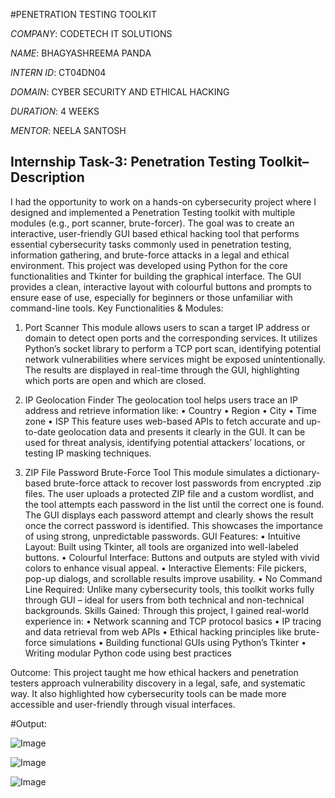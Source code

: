 #PENETRATION TESTING TOOLKIT

*COMPANY*: CODETECH IT SOLUTIONS

*NAME*: BHAGYASHREEMA PANDA

*INTERN ID*: CT04DN04

*DOMAIN*: CYBER SECURITY AND ETHICAL HACKING

*DURATION*: 4 WEEKS

*MENTOR*: NEELA SANTOSH

## Internship Task-3: Penetration Testing Toolkit– Description
I had the opportunity to work on a hands-on cybersecurity project where I designed and implemented a Penetration Testing toolkit with multiple modules (e.g., port scanner, brute-forcer). The goal was to create an interactive, user-friendly GUI based ethical hacking tool that performs essential cybersecurity tasks commonly used in penetration testing, information gathering, and brute-force attacks in a legal and ethical environment.
This project was developed using Python for the core functionalities and Tkinter for building the graphical interface. The GUI provides a clean, interactive layout with colourful buttons and prompts to ensure ease of use, especially for beginners or those unfamiliar with command-line tools.
Key Functionalities & Modules:
1. Port Scanner
This module allows users to scan a target IP address or domain to detect open ports and the corresponding services. It utilizes Python’s socket library to perform a TCP port scan, identifying potential network vulnerabilities where services might be exposed unintentionally. The results are displayed in real-time through the GUI, highlighting which ports are open and which are closed.

2. IP Geolocation Finder
The geolocation tool helps users trace an IP address and retrieve information like:
•	Country
•	Region
•	City
•	Time zone
•	ISP
This feature uses web-based APIs to fetch accurate and up-to-date geolocation data and presents it clearly in the GUI. It can be used for threat analysis, identifying potential attackers’ locations, or testing IP masking techniques.

3. ZIP File Password Brute-Force Tool
This module simulates a dictionary-based brute-force attack to recover lost passwords from encrypted .zip files. The user uploads a protected ZIP file and a custom wordlist, and the tool attempts each password in the list until the correct one is found. The GUI displays each password attempt and clearly shows the result once the correct password is identified. This showcases the importance of using strong, unpredictable passwords.
GUI Features:
•	Intuitive Layout: Built using Tkinter, all tools are organized into well-labeled buttons.
•	Colourful Interface: Buttons and outputs are styled with vivid colors to enhance visual appeal.
•	Interactive Elements: File pickers, pop-up dialogs, and scrollable results improve usability.
•	No Command Line Required: Unlike many cybersecurity tools, this toolkit works fully through GUI – ideal for users from both technical and non-technical backgrounds.
Skills Gained:
Through this project, I gained real-world experience in:
•	Network scanning and TCP protocol basics
•	IP tracing and data retrieval from web APIs
•	Ethical hacking principles like brute-force simulations
•	Building functional GUIs using Python’s Tkinter
•	Writing modular Python code using best practices

Outcome:
This project taught me how ethical hackers and penetration testers approach vulnerability discovery in a legal, safe, and systematic way. It also highlighted how cybersecurity tools can be made more accessible and user-friendly through visual interfaces.

#Output:

![Image](https://github.com/user-attachments/assets/77d45886-3301-4330-95de-239e872bba83)     

![Image](https://github.com/user-attachments/assets/679464f0-e0f0-4504-90ce-a68294bcb96e)

![Image](https://github.com/user-attachments/assets/24ff4ed5-4473-49d1-9ff0-f50d384a0784)
